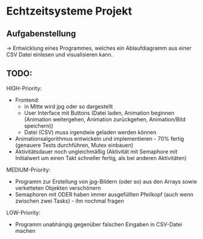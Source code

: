 # Echtzeitsysteme Projekt

## Aufgabenstellung
-> Entwicklung eines Programmes, welches ein Ablaufdiagramm aus einer CSV Datei einlesen und visualisieren kann.

## TODO:
HIGH-Priority:
* Frontend: 
    * in Mitte wird jpg oder so dargestellt
    * User Interface mit Buttons (Datei laden, Animation beginnen (Animation weitergehen, Animation zurückgehen, Animation/Bild speichern))
    * Datei (CSV) muss irgendwie geladen werden können
* Animationsalgorithmus entwickeln und implementieren - 70% fertig (genauere Tests durchführen, Mutex einbauen)
* Aktivitätsdauer noch ungleichmäßig (Aktivität mit Semaphore mit Initialwert um einen Takt schneller fertig, als bei anderen Aktivitäten)

MEDIUM-Priority:
* Programm zur Erstellung von jpg-Bildern (oder so) aus den Arrays sowie verketteten Objekten verschönern
* Semaphoren mit ODER haben immer ausgefüllten Pfeilkopf (auch wenn zwischen zwei Tasks) - ihn nochmal fragen

LOW-Priority:
* Programm unabhängig gegenüber falschen Eingaben in CSV-Datei machen